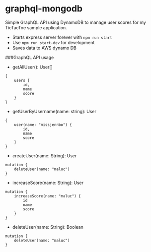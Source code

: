 # graphql-mongodb

Simple GraphQL API using DynamoDB to manage user scores for my TicTacToe sample application.

* Starts express server forever with `npm run start`
* Use `npm run start-dev` for development 
* Saves data to AWS dynamo DB 

###GraphQL API usage

* getAllUser(): User[]
``` 
{
    users {
        id,
        name
        score
    }
}
```

* getUserByUsername(name: string): User
``` 
{
    user(name: "missjennbo") {
        id,
        name
        score
    }
}
```

* createUser(name: String): User
``` 
mutation {
    deleteUser(name: "maluc")
}
```
* increaseScore(name: String): User
``` 
mutation {
    increaseScore(name: "maluc") {
        id
        name
        score
    }
}
```

* deleteUser(name: String): Boolean
``` 
mutation {
    deleteUser(name: "maluc")
}
```